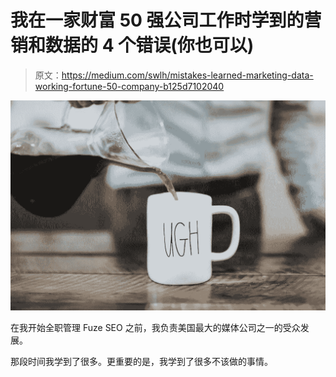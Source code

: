 # 我在一家财富 50 强公司工作时学到的营销和数据的 4 个错误(你也可以)

> 原文：<https://medium.com/swlh/mistakes-learned-marketing-data-working-fortune-50-company-b125d7102040>

![](img/4abcfb90dc66d9702a6ae3de2e7b6d79.png)

在我开始全职管理 Fuze SEO 之前，我负责美国最大的媒体公司之一的受众发展。

那段时间我学到了很多。更重要的是，我学到了很多不该做的事情。